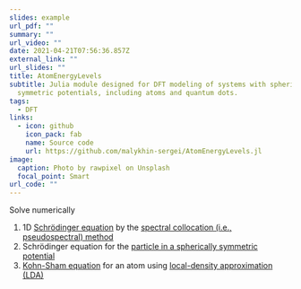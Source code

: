 ```yaml
---
slides: example
url_pdf: ""
summary: ""
url_video: ""
date: 2021-04-21T07:56:36.857Z
external_link: ""
url_slides: ""
title: AtomEnergyLevels
subtitle: Julia module designed for DFT modeling of systems with spherically
  symmetric potentials, including atoms and quantum dots.
tags:
  - DFT
links:
  - icon: github
    icon_pack: fab
    name: Source code
    url: https://github.com/malykhin-sergei/AtomEnergyLevels.jl
image:
  caption: Photo by rawpixel on Unsplash
  focal_point: Smart
url_code: ""
---
```

Solve numerically

 1. 1D [Schrödinger equation](https://en.wikipedia.org/wiki/Schr%C3%B6dinger_equation) by the [spectral collocation (i.e., pseudospectral) method](https://en.wikipedia.org/wiki/Collocation_method)
 2. Schrödinger equation for the [particle in a spherically symmetric potential](https://en.wikipedia.org/wiki/Particle_in_a_spherically_symmetric_potential)
 3. [Kohn-Sham equation](https://en.wikipedia.org/wiki/Kohn%E2%80%93Sham_equations) for an atom using [local-density approximation (LDA)](https://en.wikipedia.org/wiki/Local-density_approximation)
